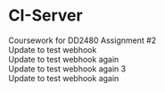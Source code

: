 # CI-Server
Coursework for DD2480 Assignment #2  
Update to test webhook  
Update to test webhook again  
Update to test webhook again 3  
Update to test webhook again  
